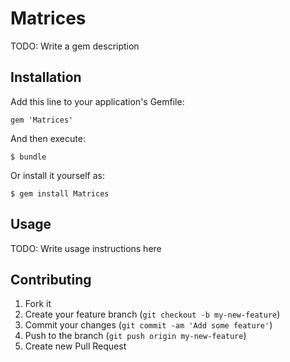 # Matrices

TODO: Write a gem description

## Installation

Add this line to your application's Gemfile:

    gem 'Matrices'

And then execute:

    $ bundle

Or install it yourself as:

    $ gem install Matrices

## Usage

TODO: Write usage instructions here

## Contributing

1. Fork it
2. Create your feature branch (`git checkout -b my-new-feature`)
3. Commit your changes (`git commit -am 'Add some feature'`)
4. Push to the branch (`git push origin my-new-feature`)
5. Create new Pull Request
